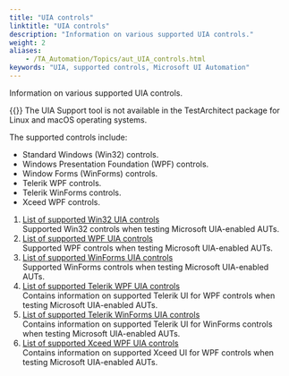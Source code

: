 ```yaml
--- 
title: "UIA controls"
linktitle: "UIA controls"
description: "Information on various supported UIA controls."
weight: 2
aliases: 
    - /TA_Automation/Topics/aut_UIA_controls.html
keywords: "UIA, supported controls, Microsoft UI Automation"
---
```


Information on various supported UIA controls.

{{<restriction>}} The UIA Support tool is not available in the TestArchitect package for Linux and macOS operating systems.

The supported controls include:

-   Standard Windows \(Win32\) controls.
-   Windows Presentation Foundation \(WPF\) controls.
-   Window Forms \(WinForms\) controls.
-   Telerik WPF controls.
-   Telerik WinForms controls.
-   Xceed WPF controls.

1.  [List of supported Win32 UIA controls](/TA_Automation/Topics/aut_Using_UIA_supported_controls_WIN32.html)  
Supported Win32 controls when testing Microsoft UIA-enabled AUTs.
2.  [List of supported WPF UIA controls](/TA_Automation/Topics/aut_Using_UIA_supported_controls_WPF.html)  
Supported WPF controls when testing Microsoft UIA-enabled AUTs.
3.  [List of supported WinForms UIA controls](/TA_Automation/Topics/aut_Using_UIA_supported_controls_WinForm.html)  
Supported WinForms controls when testing Microsoft UIA-enabled AUTs.
4.  [List of supported Telerik WPF UIA controls](/TA_Automation/Topics/aut_Using_UIA_supported_controls_WPF_Telerik.html)  
Contains information on supported Telerik UI for WPF controls when testing Microsoft UIA-enabled AUTs.
5.  [List of supported Telerik WinForms UIA controls](/TA_Automation/Topics/aut_Using_UIA_supported_controls_WinForm_Telerik.html)  
Contains information on supported Telerik UI for WinForms controls when testing Microsoft UIA-enabled AUTs.
6.  [List of supported Xceed WPF UIA controls](/TA_Automation/Topics/aut_Using_UIA_supported_controls_WPF_Xceed.html)  
Contains information on supported Xceed UI for WPF controls when testing Microsoft UIA-enabled AUTs.



